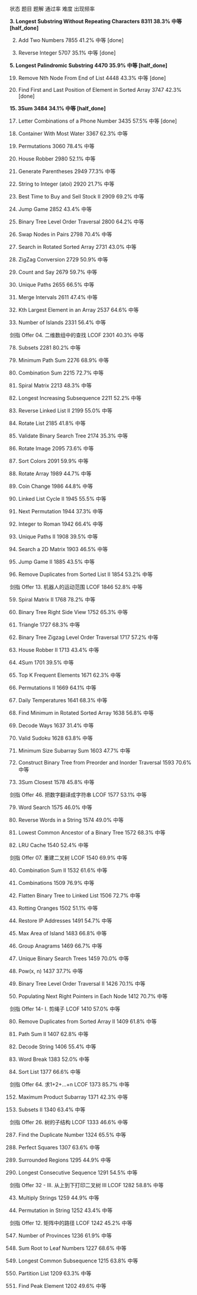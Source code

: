 状态 题目 题解 通过率 难度 出现频率

**3. Longest Substring Without Repeating Characters 8311 38.3% 中等 [half_done]**

2. Add Two Numbers 7855 41.2% 中等  [done]

7. Reverse Integer 5707 35.1% 中等  [done]

**5. Longest Palindromic Substring 4470 35.9% 中等 [half_done]**

19. Remove Nth Node From End of List 4448 43.3% 中等 [done]

34. Find First and Last Position of Element in Sorted Array 3747 42.3% [done]

**15. 3Sum 3484 34.1% 中等 [half_done]**

17. Letter Combinations of a Phone Number 3435 57.5% 中等 [done]

11. Container With Most Water 3367 62.3% 中等

46. Permutations 3060 78.4% 中等

198. House Robber 2980 52.1% 中等

22. Generate Parentheses 2949 77.3% 中等

8. String to Integer (atoi) 2920 21.7% 中等

122. Best Time to Buy and Sell Stock II 2909 69.2% 中等

55. Jump Game 2852 43.4% 中等

102. Binary Tree Level Order Traversal 2800 64.2% 中等

24. Swap Nodes in Pairs 2798 70.4% 中等

33. Search in Rotated Sorted Array 2731 43.0% 中等

6. ZigZag Conversion 2729 50.9% 中等

38. Count and Say 2679 59.7% 中等

62. Unique Paths 2655 66.5% 中等

56. Merge Intervals 2611 47.4% 中等

215. Kth Largest Element in an Array 2537 64.6% 中等

200. Number of Islands 2331 56.4% 中等

剑指 Offer 04. 二维数组中的查找 LCOF 2301 40.3% 中等

78. Subsets 2281 80.2% 中等

64. Minimum Path Sum 2276 68.9% 中等

39. Combination Sum 2215 72.7% 中等

54. Spiral Matrix 2213 48.3% 中等

300. Longest Increasing Subsequence 2211 52.2% 中等

92. Reverse Linked List II 2199 55.0% 中等

61. Rotate List 2185 41.8% 中等

98. Validate Binary Search Tree 2174 35.3% 中等

48. Rotate Image 2095 73.6% 中等

75. Sort Colors 2091 59.9% 中等

189. Rotate Array 1989 44.7% 中等

322. Coin Change 1986 44.8% 中等

142. Linked List Cycle II 1945 55.5% 中等

31. Next Permutation 1944 37.3% 中等

12. Integer to Roman 1942 66.4% 中等

63. Unique Paths II 1908 39.5% 中等

74. Search a 2D Matrix 1903 46.5% 中等

45. Jump Game II 1885 43.5% 中等

82. Remove Duplicates from Sorted List II 1854 53.2% 中等

剑指 Offer 13. 机器人的运动范围 LCOF 1846 52.8% 中等

59. Spiral Matrix II 1768 78.2% 中等

199. Binary Tree Right Side View 1752 65.3% 中等

120. Triangle 1727 68.3% 中等

103. Binary Tree Zigzag Level Order Traversal 1717 57.2% 中等

213. House Robber II 1713 43.4% 中等

18. 4Sum 1701 39.5% 中等

347. Top K Frequent Elements 1671 62.3% 中等

47. Permutations II 1669 64.1% 中等

739. Daily Temperatures 1641 68.3% 中等

153. Find Minimum in Rotated Sorted Array 1638 56.8% 中等

91. Decode Ways 1637 31.4% 中等

36. Valid Sudoku 1628 63.8% 中等

209. Minimum Size Subarray Sum 1603 47.7% 中等

105. Construct Binary Tree from Preorder and Inorder Traversal 1593 70.6% 中等

16. 3Sum Closest 1578 45.8% 中等

剑指 Offer 46. 把数字翻译成字符串 LCOF 1577 53.1% 中等

79. Word Search 1575 46.0% 中等

151. Reverse Words in a String 1574 49.0% 中等

236. Lowest Common Ancestor of a Binary Tree 1572 68.3% 中等

146. LRU Cache 1540 52.4% 中等

剑指 Offer 07. 重建二叉树 LCOF 1540 69.9% 中等

40. Combination Sum II 1532 61.6% 中等

77. Combinations 1509 76.9% 中等

114. Flatten Binary Tree to Linked List 1506 72.7% 中等

994. Rotting Oranges 1502 51.1% 中等

93. Restore IP Addresses 1491 54.7% 中等

695. Max Area of Island 1483 66.8% 中等

49. Group Anagrams 1469 66.7% 中等

96. Unique Binary Search Trees 1459 70.0% 中等

50. Pow(x, n) 1437 37.7% 中等

107. Binary Tree Level Order Traversal II 1426 70.1% 中等

116. Populating Next Right Pointers in Each Node 1412 70.7% 中等

剑指 Offer 14- I. 剪绳子 LCOF 1410 57.0% 中等

80. Remove Duplicates from Sorted Array II 1409 61.8% 中等

113. Path Sum II 1407 62.8% 中等

394. Decode String 1406 55.4% 中等

139. Word Break 1383 52.0% 中等

148. Sort List 1377 66.6% 中等

剑指 Offer 64. 求1+2+…+n LCOF 1373 85.7% 中等

152. Maximum Product Subarray 1371 42.3% 中等

90. Subsets II 1340 63.4% 中等

剑指 Offer 26. 树的子结构 LCOF 1333 46.6% 中等

287. Find the Duplicate Number 1324 65.5% 中等

279. Perfect Squares 1307 63.6% 中等

130. Surrounded Regions 1295 44.9% 中等

128. Longest Consecutive Sequence 1291 54.5% 中等

剑指 Offer 32 - III. 从上到下打印二叉树 III LCOF 1282 58.8% 中等

43. Multiply Strings 1259 44.9% 中等

567. Permutation in String 1252 43.4% 中等

剑指 Offer 12. 矩阵中的路径 LCOF 1242 45.2% 中等

547. Number of Provinces 1236 61.9% 中等

129. Sum Root to Leaf Numbers 1227 68.6% 中等

1143. Longest Common Subsequence 1215 63.8% 中等

86. Partition List 1209 63.3% 中等

162. Find Peak Element 1202 49.6% 中等
